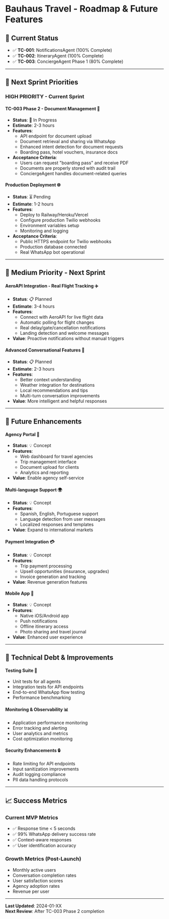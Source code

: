 # Bauhaus Travel - Roadmap & Future Features

## 🎯 **Current Status** 
- ✅ **TC-001**: NotificationsAgent (100% Complete)
- ✅ **TC-002**: ItineraryAgent (100% Complete) 
- ✅ **TC-003**: ConciergeAgent Phase 1 (80% Complete)

---

## 🚀 **Next Sprint Priorities**

### **HIGH PRIORITY - Current Sprint**

#### **TC-003 Phase 2 - Document Management** 📄
- **Status**: 🔄 In Progress
- **Estimate**: 2-3 hours
- **Features**:
  - API endpoint for document upload
  - Document retrieval and sharing via WhatsApp
  - Enhanced intent detection for document requests
  - Boarding pass, hotel vouchers, insurance docs
- **Acceptance Criteria**:
  - Users can request "boarding pass" and receive PDF
  - Documents are properly stored with audit trail
  - ConciergeAgent handles document-related queries

#### **Production Deployment** 🌐
- **Status**: ⏳ Pending
- **Estimate**: 1-2 hours
- **Features**:
  - Deploy to Railway/Heroku/Vercel
  - Configure production Twilio webhooks
  - Environment variables setup
  - Monitoring and logging
- **Acceptance Criteria**:
  - Public HTTPS endpoint for Twilio webhooks
  - Production database connected
  - Real WhatsApp bot operational

---

## 🎯 **Medium Priority - Next Sprint**

#### **AeroAPI Integration - Real Flight Tracking** ✈️
- **Status**: 📋 Planned
- **Estimate**: 3-4 hours
- **Features**:
  - Connect with AeroAPI for live flight data
  - Automatic polling for flight changes
  - Real delay/gate/cancellation notifications
  - Landing detection and welcome messages
- **Value**: Proactive notifications without manual triggers

#### **Advanced Conversational Features** 🧠
- **Status**: 📋 Planned  
- **Estimate**: 2-3 hours
- **Features**:
  - Better context understanding
  - Weather integration for destinations
  - Local recommendations and tips
  - Multi-turn conversation improvements
- **Value**: More intelligent and helpful responses

---

## 🔮 **Future Enhancements**

#### **Agency Portal** 👥
- **Status**: 💡 Concept
- **Features**:
  - Web dashboard for travel agencies
  - Trip management interface
  - Document upload for clients
  - Analytics and reporting
- **Value**: Enable agency self-service

#### **Multi-language Support** 🌍
- **Status**: 💡 Concept
- **Features**:
  - Spanish, English, Portuguese support
  - Language detection from user messages
  - Localized responses and templates
- **Value**: Expand to international markets

#### **Payment Integration** 💳
- **Status**: 💡 Concept
- **Features**:
  - Trip payment processing
  - Upsell opportunities (insurance, upgrades)
  - Invoice generation and tracking
- **Value**: Revenue generation features

#### **Mobile App** 📱
- **Status**: 💡 Concept
- **Features**:
  - Native iOS/Android app
  - Push notifications
  - Offline itinerary access
  - Photo sharing and travel journal
- **Value**: Enhanced user experience

---

## 🐛 **Technical Debt & Improvements**

#### **Testing Suite** 🧪
- Unit tests for all agents
- Integration tests for API endpoints
- End-to-end WhatsApp flow testing
- Performance benchmarking

#### **Monitoring & Observability** 📊
- Application performance monitoring
- Error tracking and alerting
- User analytics and metrics
- Cost optimization monitoring

#### **Security Enhancements** 🔒
- Rate limiting for API endpoints
- Input sanitization improvements
- Audit logging compliance
- PII data handling protocols

---

## 📈 **Success Metrics**

### **Current MVP Metrics**
- ✅ Response time < 5 seconds
- ✅ 99% WhatsApp delivery success rate
- ✅ Context-aware responses
- ✅ User identification accuracy

### **Growth Metrics** (Post-Launch)
- Monthly active users
- Conversation completion rates
- User satisfaction scores
- Agency adoption rates
- Revenue per user

---

**Last Updated**: 2024-01-XX  
**Next Review**: After TC-003 Phase 2 completion 